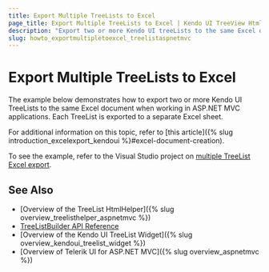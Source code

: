```yaml
---
title: Export Multiple TreeLists to Excel
page_title: Export Multiple TreeLists to Excel | Kendo UI TreeView HtmlHelper
description: "Export two or more Kendo UI treeLists to the same Excel document in ASP.NET MVC applications."
slug: howto_exportmultipletoexcel_treelistaspnetmvc
---
```


# Export Multiple TreeLists to Excel

The example below demonstrates how to export two or more Kendo UI TreeLists to the same Excel document when working in ASP.NET MVC applications. Each TreeList is exported to a separate Excel sheet.

For additional information on this topic, refer to [this article]({% slug introduction_excelexport_kendoui %}#excel-document-creation).

To see the example, refer to the Visual Studio project on [multiple TreeList Excel export](https://github.com/telerik/ui-for-aspnet-mvc-examples/tree/master/treelist/multiple-treelist-export).

## See Also

* [Overview of the TreeList HtmlHelper]({% slug overview_treelisthelper_aspnetmvc %})
* [TreeListBuilder API Reference](/api/aspnet-mvc/Kendo.Mvc.UI.Fluent/TreeListBuilder)
* [Overview of the Kendo UI TreeList Widget]({% slug overview_kendoui_treelist_widget %})
* [Overview of Telerik UI for ASP.NET MVC]({% slug overview_aspnetmvc %})
